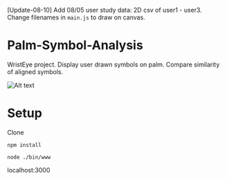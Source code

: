 [Update-08-10]
Add 08/05 user study data: 2D csv of user1 - user3. Change filenames in `main.js` to draw on canvas. 


Palm-Symbol-Analysis
====================

WristEye project. Display user drawn symbols on palm. Compare similarity of aligned symbols.

![Alt text](/../screenshot/assets/screen-shot.png?raw=true "triangle")

Setup
=====

Clone

`npm install`

`node ./bin/www`

localhost:3000
